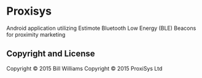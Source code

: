 Proxisys
========

Android application utilizing Estimote Bluetooth Low Energy (BLE) Beacons for proximity marketing

Copyright and License
----------------------
Copyright © 2015 Bill Williams
Copyright © 2015 ProxiSys Ltd
